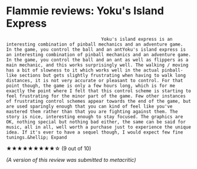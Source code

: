 # Flammie reviews: Yoku's Island Express
                                    
                                                        
                                        Yoku's island express is an interesting combination of pinball mechanics and an adventure game.  In the game, you control the ball and an antYoku's island express is an interesting combination of pinball mechanics and an adventure game.  In the game, you control the ball and an ant as well as flippers as a main mechanic, and this works surprisingly well. The walking / moving has a bit of slowness to it which works well in the actual pinball-like sections but gets slightly frustrating when having to walk long distances, it is not very accurate or pleasant to control. For that point though, the game is only a few hours long, which is for me exactly the point where I felt that this control scheme is starting to feel frustrating for the minor part of the game. Few other instances of frustrating control schemes appear towards the end of the game, but are used sparingly enough that you can kind of feel like you've mastered them rather than that you are fighting against them. The story is nice, interesting enough to stay focused. The graphics are OK, nothing special but nothing bad either, the same can be said for music, all in all, well worth a purchase just to experience the unique idea. If it's ever to have a sequel though, I would expect few fine tunings.&hellip; Expand
            

                                
                                
★★★★★★★★★☆ (9 out of 10)

*(A version of this review was submitted to metacritic)*
